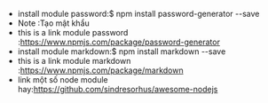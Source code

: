 - install module password:$ npm install password-generator --save                           
 - Note :Tạo mật khẩu 
 - this is a link module password :https://www.npmjs.com/package/password-generator
- install module markdown:$ npm install markdown --save
 - this is a link module markdown :https://www.npmjs.com/package/markdown                                              
- link một số node module hay:https://github.com/sindresorhus/awesome-nodejs
